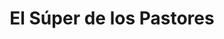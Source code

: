 ---
title: "El Súper de los Pastores"
url: /madrid/el-super-de-los-pastores-calle-de-santa-isabel/
shop: supermercado
---